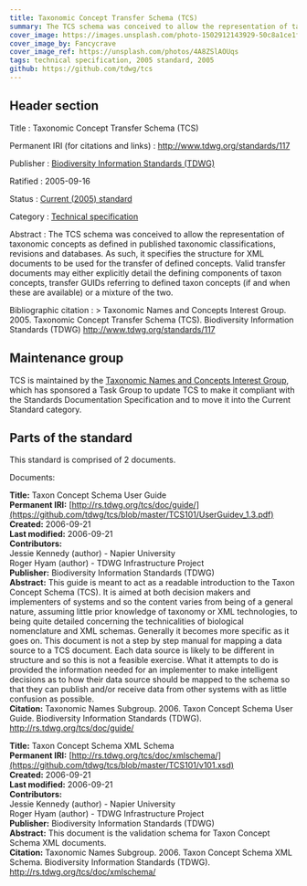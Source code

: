 ```yaml
---
title: Taxonomic Concept Transfer Schema (TCS)
summary: The TCS schema was conceived to allow the representation of taxonomic concepts as defined in published taxonomic classifications, revisions and databases. As such, it specifies the structure for XML documents to be used for the transfer of defined concepts. Valid transfer documents may either explicitly detail the defining components of taxon concepts, transfer GUIDs referring to defined taxon concepts (if and when these are available) or a mixture of the two.
cover_image: https://images.unsplash.com/photo-1502912143929-50c8a1ce1f69
cover_image_by: Fancycrave
cover_image_ref: https://unsplash.com/photos/4A8ZSlAOUqs
tags: technical specification, 2005 standard, 2005
github: https://github.com/tdwg/tcs
---
```


## Header section

Title
: Taxonomic Concept Transfer Schema (TCS)

Permanent IRI (for citations and links)
: <http://www.tdwg.org/standards/117>

Publisher
: [Biodiversity Information Standards (TDWG)](https://www.tdwg.org/)

Ratified
: 2005-09-16

Status
: [Current (2005) standard](https://www.tdwg.org/standards/status-and-categories/)

Category
: [Technical specification](https://www.tdwg.org/standards/status-and-categories/#categories%20of%20tdwg%20standards_1)

Abstract
: The TCS schema was conceived to allow the representation of taxonomic concepts as defined in published taxonomic classifications, revisions and databases. As such, it specifies the structure for XML documents to be used for the transfer of defined concepts. Valid transfer documents may either explicitly detail the defining components of taxon concepts, transfer GUIDs referring to defined taxon concepts (if and when these are available) or a mixture of the two.

Bibliographic citation
: > Taxonomic Names and Concepts Interest Group. 2005. Taxonomic Concept Transfer Schema (TCS). Biodiversity Information Standards (TDWG) http://www.tdwg.org/standards/117

## Maintenance group  
TCS is maintained by the [Taxonomic Names and Concepts Interest Group](https://www.tdwg.org/community/tnc/), which has sponsored a Task Group to update TCS to make it compliant with the Standards Documentation Specification and to move it into the Current Standard category.

## Parts of the standard

This standard is comprised of 2 documents. 

Documents:

**Title:** Taxon Concept Schema User Guide <br/>
**Permanent IRI:** [http://rs.tdwg.org/tcs/doc/guide/](https://github.com/tdwg/tcs/blob/master/TCS101/UserGuidev_1.3.pdf) <br/>
**Created:** 2006-09-21 <br/>
**Last modified:** 2006-09-21 <br/>
**Contributors:** <br/>
Jessie Kennedy (author) - Napier University  <br/>
Roger Hyam (author) - TDWG Infrastructure Project <br/>
**Publisher:** Biodiversity Information Standards (TDWG) <br/>
**Abstract:** This guide is meant to act as a readable introduction to the Taxon Concept Schema (TCS). It is aimed at both decision makers and implementers of systems and so the content varies from being of a general nature, assuming little prior knowledge of taxonomy or XML technologies, to being quite detailed concerning the technicalities of biological nomenclature and XML schemas. Generally it becomes more specific as it goes on. This document is not a step by step manual for mapping a data source to a TCS document. Each data source is likely to be different in structure and so this is not a feasible exercise. What it attempts to do is provided the information needed for an implementer to make intelligent decisions as to how their data source should be mapped to the schema so that they can publish and/or receive data from other systems with as little confusion as possible.  <br/>
**Citation:** Taxonomic Names Subgroup. 2006. Taxon Concept Schema User Guide. Biodiversity Information Standards (TDWG). http://rs.tdwg.org/tcs/doc/guide/

**Title:** Taxon Concept Schema XML Schema <br/>
**Permanent IRI:** [http://rs.tdwg.org/tcs/doc/xmlschema/](https://github.com/tdwg/tcs/blob/master/TCS101/v101.xsd) <br/>
**Created:** 2006-09-21 <br/>
**Last modified:** 2006-09-21 <br/>
**Contributors:** <br/>
Jessie Kennedy (author) - Napier University  <br/>
Roger Hyam (author) - TDWG Infrastructure Project <br/>
**Publisher:** Biodiversity Information Standards (TDWG) <br/>
**Abstract:** This document is the validation schema for Taxon Concept Schema XML documents. <br/>
**Citation:** Taxonomic Names Subgroup. 2006. Taxon Concept Schema XML Schema. Biodiversity Information Standards (TDWG). http://rs.tdwg.org/tcs/doc/xmlschema/

